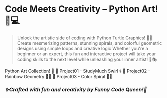 # Code Meets Creativity – Python Art! 🎨💻 
> Unlock the artistic side of coding with Python Turtle Graphics! 🐢✨ Create mesmerizing patterns, stunning spirals, and colorful geometric designs using simple loops and creative logic Whether you're a beginner or an expert, this fun and interactive project will take your coding skills to the next level while unleashing your inner artist! 🚀🎭

Python Art Collection! 🐍
🔷 Project01 - StudyMuch Swirl 🌀
🔷 Project02 - Rainbow Geometry 🌈🔺
🔷 Project03 - Color Spiral 🎨✨

### *✨Crafted with fun and creativity by Funny Code Queen!🚀*
